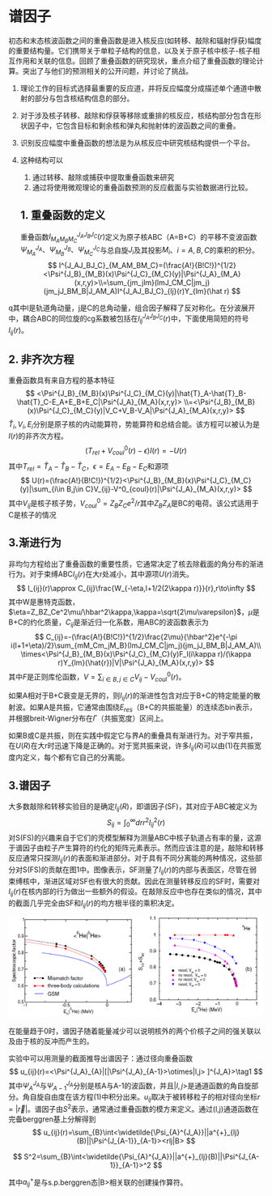 # 谱因子

初态和末态核波函数之间的重叠函数是进入核反应(如转移、敲除和辐射俘获)幅度的重要结构量。它们携带关于单粒子结构的信息，以及关于原子核中核子-核子相互作用和关联的信息。回顾了重叠函数的研究现状，重点介绍了重叠函数的理论计算。突出了与他们的预测相关的公开问题，并讨论了挑战。

1. 理论工作的目标式选择最重要的反应道，并将反应幅度分成描述单个通道中散射的部分与包含核结构信息的部分。

2. 对于涉及核子转移、敲除和俘获等移除或重排的核反应，核结构部分包含在形状因子中，它包含目标和剩余核和弹丸和抛射体的波函数之间的重叠。

3. 识别反应幅度中重叠函数的想法是为从核反应中研究核结构提供一个平台。

4. 这种结构可以

   1. 通过转移、敲除或捕获中提取重叠函数来研究
   2. 通过将使用微观理论的重叠函数预测的反应截面与实验数据进行比较。

   ## 1. 重叠函数的定义

   重叠函数$I^{J_AJ_BJ_C}_{M_AM_BM_C}(r)$定义为原子核ABC（A=B+C）的平移不变波函数$\Psi^{J_A}_{M_A}、\Psi^{J_B}_{M_B}、\Psi^{J_C}_{M_C}$与总自旋$J_i$及其投影$M_i$、$i=A,B,C$的乘积的积分。
   $$
   I^{J_AJ_BJ_C}_{M_AM_BM_C}=(\frac{A!}{B!C!})^{1/2}<\Psi^{J_B}_{M_B}(x)\Psi^{J_C}_{M_C}(y)|\Psi^{J_A}_{M_A}(x,r,y)>\\=\sum_{jm_jlm}(lmJ_CM_C|jm_j)(jm_jJ_BM_B|J_AM_A)I^{J_AJ_BJ_C}_{lj}(r)Y_{lm}(\hat r)
   $$
   

q其中l是轨道角动量，j是C的总角动量，组合因子解释了反对称化。在分波展开中，耦合ABC的同位旋的cg系数被包括在$I^{J_AJ_BJ_C}_{lj}(r)$中，下面使用简短的符号$I_{ij}(r)$。

## 2. 非齐次方程

重叠函数具有来自方程的基本特征
$$
<\Psi^{J_B}_{M_B}(x)\Psi^{J_C}_{M_C}(y)|\hat{T}_A-\hat{T}_B-\hat{T}_C-E_A+E_B+E_C|\Psi^{J_A}_{M_A}(x,r,y)>
\\=<\Psi^{J_B}_{M_B}(x)\Psi^{J_C}_{M_C}(y)|V_C+V_B-V_A|\Psi^{J_A}_{M_A}(x,r,y)>
$$
$\hat{T}_i,V_i,E_i$分别是原子核的内动能算符，势能算符和总结合能。该方程可以被认为是$I(r)$的非齐次方程。
$$
(T_{rel}+V^0_{coul}(r)-\epsilon)I(r)=-U(r)
$$
其中$T_{rel}=\hat{T}_A-\hat{T}_B-\hat{T}_C$，$\epsilon=E_A-E_B-E_C$和源项
$$
U(r)=(\frac{A!}{B!C!})^{1/2}<\Psi^{J_B}_{M_B}(x)\Psi^{J_C}_{M_C}(y)|\sum_{i\in B,j\in C}V_{ij}-V^0_{coul}(r)|\Psi^{J_A}_{M_A}(x,r,y)>
$$
其中$V_{ij}$是核子核子势，$V^{0}_{coul}=Z_BZ_C e^2/r$其中$Z_B$$Z_A$是BC的电荷。该公式适用于C是核子的情况

## 3.渐进行为

非均匀方程给出了重叠函数的重要性质，它通常决定了核去除截面的角分布的渐进行为。对于束缚ABC$I_{ij}(r)$在大r处减小，其中源项$U(r)$消失。
$$
I_{ij}(r)\approx C_{ij}\frac{W_{-\eta,l+1/2(2\kappa r)}}{r},r\to\infty
$$
其中W是惠特克函数，$\eta=Z_BZ_Ce^2\mu/\hbar^2\kappa,\kappa=\sqrt{2\mu\varepsilon}$，$\mu$是B+C的约化质量，$C_{ij}$是渐近归一化系数，用ABC的波函数表示为
$$
C_{ij}=-(\frac{A!}{B!C!})^{1/2}\frac{2\mu}{\hbar^2}e^{-\pi i(l+1+\eta)/2}\sum_{mM_Cm_jM_B}(lmJ_CM_C|jm_j)(jm_jJ_BM_B|J_AM_A)\\ \times<\Psi^{J_B}_{M_B}(x)\Psi^{J_C}_{M_C}(y)F_l(i\kappa r)/(\kappa r)Y_{lm}(\hat{r})|V|\Psi^{J_A}_{M_A}(x,r,y)>
$$
其中$F$是正则库伦函数，$V=\sum_{i\in B,j\in C}V_{ij}-V_{coul}^0(r)$。

如果A相对于B+C衰变是无界的，则$I_{ij}(r)$的渐进性包含对应于B+C的特定能量的散射波。如果A是共振，它通常由围绕$E_{res}$（B+C的共振能量）的连续态bin表示，并根据breit-Wigner分布在$\Gamma$（共振宽度）区间上。

如果B或C是共振，则在实践中假定它与界A的重叠具有渐进行为。对于窄共振，在$U(R)$在大r时迅速下降是正确的。对于宽共振来说，许多$I_{ij}(R)$可以由(1)在共振宽度内定义，每个都有它自己的分离能。

## 3.谱因子

大多数敲除和转移实验目的是确定$I_{ij}(R)$，即谱因子(SF)，其对应于ABC被定义为
$$
S_{ij}=\int^{\infty}_{0}drr^2I_{ij}^{2}(r)
$$
对S(FS)的兴趣来自于它们的壳模型解释为测量ABC中核子轨道占有率的量，这源于谱因子由粒子产生算符的约化的矩阵元素表示。然而应该注意的是，敲除和转移反应通常只探测$I_{ij}(r)$的表面和渐进部分。对于具有不同分离能的两种情况，这些部分对S(FS)的贡献在图1中。图像表示，SF测量了$I_{ij}(r)$的内部与表面区，尽管在弱束缚核中，渐进区域对SF也有很大的贡献。因此在测量转移反应的SF时，需要对$I_{ij}(r)$在核内部的行为做出一些额外的假设。在敲除反应中也存在类似的情况，其中的截面几乎完全由SF和$I_{ij}(r)$的均方根半径的乘积决定。

![uTools_1652881841587](https://raw.githubusercontent.com/zhu571/pic/main/uTools_1652881841587.png?token=ATAO4ZRLC4KE4NDLHZU7BXTCQT5BY)

在能量趋于0时，谱因子随着能量减少可以说明核外的两个价核子之间的强关联以及由于核的反冲而产生的。

实验中可以用测量的截面推导出谱因子：通过径向重叠函数
$$
u_{ij}(r)=<\Psi^{J_A}_{A}|[|\Psi^{J_A}_{A-1}>\otimes|l,j> ]^{J_A}>\tag1
$$
其中$\Psi^{J_A}_{A}$与$\Psi^{J_A}_{A-1}$分别是核A与A-1的波函数，并且$|l,j>$是通道函数的角自旋部分。角自旋自由度在该方程(1)中积分出来。$u_{ij}$取决于被转移粒子的相对径向坐标$r=|\vec{r}|$。谱因子由$S^2$表示，通常通过重叠函数的模方来定义。通过(l,j)通道函数在完备berggren基上分解得到
$$
u_{ij}(r)=\sum_{B}\int<\widetilde{\Psi_{A}^{J_A}}||a^{+}_{lj}(B)||\Psi^{J_{A-1}}_{A-1}><rlj|B>
$$

$$
S^2=\sum_{B}\int<\widetilde{\Psi_{A}^{J_A}}||a^{+}_{lj}(B)||\Psi^{J_{A-1}}_{A-1}>^2
$$

其中$a_{lj}^{+}$是与s.p.berggren态|B>相关联的创建操作算符。